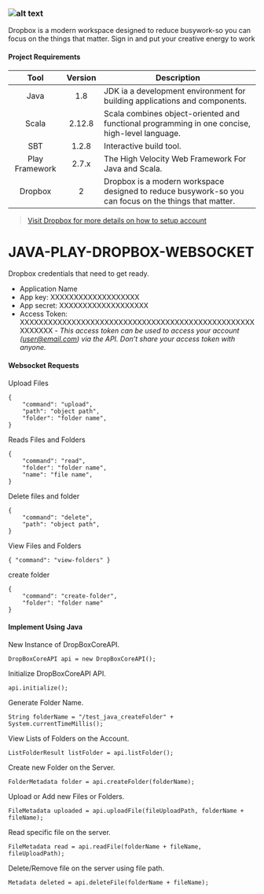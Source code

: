 ### ![alt text][logo]

[logo]:https://www.underconsideration.com/brandnew/archives/dropbox_2017_logo.png "Dropbox API with Java Play Framework"

Dropbox is a modern workspace designed to reduce busywork-so you can focus on the things that matter. Sign in and put your creative energy to work


#### **Project Requirements**

| Tool  | Version | 	Description  |
|:-----:|:-------:| -------------- |
| Java	| 1.8 		| JDK ia a development environment for building applications and components. |
| Scala | 2.12.8  | Scala combines object-oriented and functional programming in one concise, high-level language.|
| SBT   | 1.2.8   | Interactive build tool. |
| Play Framework 	| 2.7.x | The High Velocity Web Framework For Java and Scala. |
| Dropbox	| 2 | Dropbox is a modern workspace designed to reduce busywork-so you can focus on the things that matter. |

> [Visit Dropbox for more details on how to setup account](https://www.dropbox.com/h.)

# JAVA-PLAY-DROPBOX-WEBSOCKET
Dropbox credentials that need to get ready.

* Application Name
* App key: XXXXXXXXXXXXXXXXXXX
* App secret: XXXXXXXXXXXXXXXXXXX
* Access Token: XXXXXXXXXXXXXXXXXXXXXXXXXXXXXXXXXXXXXXXXXXXXXXXXXXXXXXXXX
	*- This access token can be used to access your account (user@email.com) via the API. Don’t share your access token with anyone.*

>
#### **Websocket Requests**

Upload Files

	{
		"command": "upload",
		"path": "object path",
		"folder": "folder name",
	}


Reads Files and Folders

	{
		"command": "read",
		"folder": "folder name",
		"name": "file name",
	}


Delete files and folder

	{
		"command": "delete",
		"path": "object path",
	}


View Files and Folders

	{ "command": "view-folders" }


create folder

	{ 
		"command": "create-folder", 
		"folder": "folder name"
	}
	
	
#### **Implement Using Java**

New Instance of DropBoxCoreAPI.

	DropBoxCoreAPI api = new DropBoxCoreAPI();

Initialize DropBoxCoreAPI API.

	api.initialize();

Generate Folder Name.

	String folderName = "/test_java_createFolder" + System.currentTimeMillis();

View Lists of Folders on the Account.

	ListFolderResult listFolder = api.listFolder();

Create new Folder on the Server.

	FolderMetadata folder = api.createFolder(folderName);

Upload or Add new Files or Folders.

	FileMetadata uploaded = api.uploadFile(fileUploadPath, folderName + fileName);

Read specific file on the server.

	FileMetadata read = api.readFile(folderName + fileName, fileUploadPath);

Delete/Remove file on the server using file path.

	Metadata deleted = api.deleteFile(folderName + fileName);

